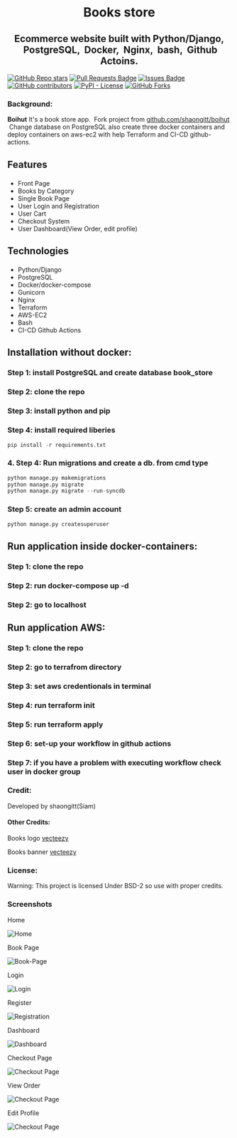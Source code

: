 <meta name="google-site-verification" content="E7MAyi83JwKT6d6L3vWQCFB5XAPCJrrRpsnqv8osmKY" />
<p align="center"><a target="_blank" rel="noopener noreferrer" href="https://github.com/shaongitt/boihut/blob/4678b1b92858fc2d68cc41108b6a40bbd3db808a/git_logo-org.png"></a></p>
<h1 align="center"><b style="font-weight:700;">Books store</b></h2>
<h2 align="center">Ecommerce website built with Python/Django, &nbsp;PostgreSQL, &nbsp;Docker, &nbsp;Nginx, &nbsp;bash, &nbsp;Github Actoins.</h2>

<a href="https://github.com/shaongitt/boihut/stargazers"><img alt="GitHub Repo stars" src="https://img.shields.io/github/stars/shaongitt/boihut?style=social"></a>
<a href="https://github.com/shaongitt/boihut/pulls"><img src="https://img.shields.io/github/issues-pr/shaongitt/boihut" alt="Pull Requests Badge"/></a>
<a href="https://github.com/shaongitt/boihut/issues"><img src="https://img.shields.io/github/issues/shaongitt/boihut" alt="Issues Badge"/></a>
<a href="https://github.com/shaongitt/boihut/graphs/contributors"><img alt="GitHub contributors" src="https://img.shields.io/github/contributors/shaongitt/boihut"></a>
<a href="https://github.com/shaongitt/boihut/blob/master/LICENSE"><img alt="PyPI - License" src="https://img.shields.io/pypi/l/Django"></a>
<a href="https://github.com/shaongitt/boihut/network/members"><img alt="GitHub Forks" src="https://img.shields.io/github/forks/shaongitt/boihut?style=social"></a>

<h3 align="left"> Background: </h3>
<p align="left"> <b>Boihut</b> It's a book store app. &nbsp;Fork project from <a href="https://github.com/shaongitt/boihut">github.com/shaongitt/boihut</a> &nbsp;Change database on PostgreSQL also create three docker containers and deploy containers on aws-ec2 with help Terraform and  CI-CD github-actions.
  
<h2 align="left"> Features</p></h2>

<ul>
<li style="font-weight:normal;">Front Page</li>
<li style="font-weight:normal;">Books by Category</li>
<li>Single Book Page</li>
<li>User Login and Registration</li>
<li>User Cart</li>
<li>Checkout System</li>
<li>User Dashboard(View Order, edit profile)</li>
</ul>

<h2 align="left">Technologies</p></h2>
<ul>
<li style="font-weight:normal;">Python/Django</li>
<li style="font-weight:normal;">PostgreSQL</li>
<li>Docker/docker-compose</li>
<li>Gunicorn</li>
<li>Nginx</li>
<li>Terraform</li>
<li>AWS-EC2</li>
<li>Bash</li>
<li>CI-CD Github Actions</li>
</ul>

<h2 align="left"> Installation without docker:</h2>
<h3>Step 1: install PostgreSQL and create database book_store <br></h3>
<h3>Step 2: clone the repo <br></h3>
<h3>Step 3: install python and pip<br></h3>
<h3>Step 4: install required liberies <br> </h3>

```python
pip install -r requirements.txt
```

<h3> 4. Step 4: Run migrations and create a db. from cmd type </h3>

```python
python manage.py makemigrations
python manage.py migrate
python manage.py migrate --run-syncdb
```

<h3> Step 5: create an admin account</h3>

```python
python manage.py createsuperuser
```
<h2 align="left">Run application inside docker-containers:</h2>
<h3> Step 1: clone the repo <br></h3>
<h3> Step 2: run docker-compose up -d <br></h3>
<h3> Step 2: go to localhost <br></h3>

<h2 align="left">Run application AWS:</h2>
<h3> Step 1: clone the repo <br></h3>
<h3> Step 2: go to terrafrom directory <br></h3>
<h3> Step 3: set aws credentionals in terminal <br></h3>
<h3> Step 4: run terraform init <br></h3>
<h3> Step 5: run terraform apply <br></h3>
<h3> Step 6: set-up your workflow in github actions <br></h3>
<h3> Step 7: if you have a problem with executing workflow check user in docker group <br></h3>

<h3 align="left">Credit: </h3>
Developed by shaongitt(Siam)
<h4 align="left">Other Credits: </h4>
Books logo <a href="https://www.vecteezy.com/vector-art/1761577-stack-of-books-on-white-background"> vecteezy </a> <br>

Books banner <a href="https://www.vecteezy.com/vector-art/3301225-design-stacks-of-books-about-mathematics">  vecteezy</a>  

<h3 align="left">License: </h4>
<p class="left">Warning: This project is licensed Under BSD-2 so use with proper credits.</p>

<h3 align="left"> Screenshots </p></h3>
<p class="left">Home</p>
<img src="https://github.com/shaongitt/boihut/blob/master/Screenshots/New%20Version/home.png?raw=true" alt="Home"/></a>
<p class="left">Book Page</p>
<img src="https://github.com/shaongitt/boihut/blob/master/Screenshots/New%20Version/book-page.png?raw=true" alt="Book-Page"/></a>
<p class="left">Login</p>
<img src="https://github.com/shaongitt/boihut/blob/master/Screenshots/New%20Version/login.png?raw=true" alt="Login"/></a>
<p class="left">Register</p>
<img src="https://github.com/shaongitt/boihut/blob/master/Screenshots/New%20Version/registration.png?raw=true" alt="Registration"/></a>
<p class="left">Dashboard</p>
<img src="https://github.com/shaongitt/boihut/blob/master/Screenshots/New%20Version/dashboard.png?raw=true" alt="Dashboard"/></a>
<p class="left">Checkout Page</p>
<img src="https://github.com/shaongitt/boihut/blob/master/Screenshots/New%20Version/checkout.png?raw=true" alt="Checkout Page"/></a>
<p class="left">View Order</p>
<img src="https://github.com/shaongitt/boihut/blob/master/Screenshots/New%20Version/View%20order%20page.png?raw=true" alt="Checkout Page"/></a>
<p class="left">Edit Profile</p>
<img src="https://github.com/shaongitt/boihut/blob/master/Screenshots/New%20Version/edit%20profile.png?raw=true" alt="Checkout Page"/></a>
